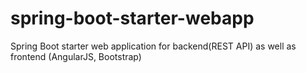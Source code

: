 # spring-boot-starter-webapp
Spring Boot starter web application for backend(REST API) as well as frontend (AngularJS, Bootstrap)
